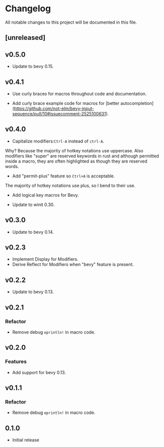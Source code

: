 # Changelog

All notable changes to this project will be documented in this file.

## [unreleased]

## v0.5.0
- Update to bevy 0.15.

## v0.4.1
- Use curly braces for macros throughout code and documentation.

- Add curly brace example code for macros for [better autocompletion] (https://github.com/not-elm/bevy-input-sequence/pull/10#issuecomment-2525100631).

## v0.4.0
- Capitalize modifiers:`Ctrl-A` instead of `ctrl-A`.

Why? Because the majority of hotkey notations use uppercase. Also modifiers like
"super" are reserved keywords in rust and although permitted inside a macro,
they are often highlighted as though they are reserved words.

- Add "permit-plus" feature so `Ctrl+A` is acceptable.

The majority of hotkey notations use plus, so I bend to their use.

- Add logical key macros for Bevy.

- Update to winit 0.30.

## v0.3.0
- Update to bevy 0.14.

## v0.2.3

- Implement Display for Modifiers.
- Derive Reflect for Modifiers when "bevy" feature is present.

## v0.2.2

- Update to bevy 0.13.

## v0.2.1

### Refactor

- Remove debug `eprintln!` in macro code.

## v0.2.0

### Features

- Add support for bevy 0.13.

## v0.1.1

### Refactor

- Remove debug `eprintln!` in macro code.

## 0.1.0

- Initial release
